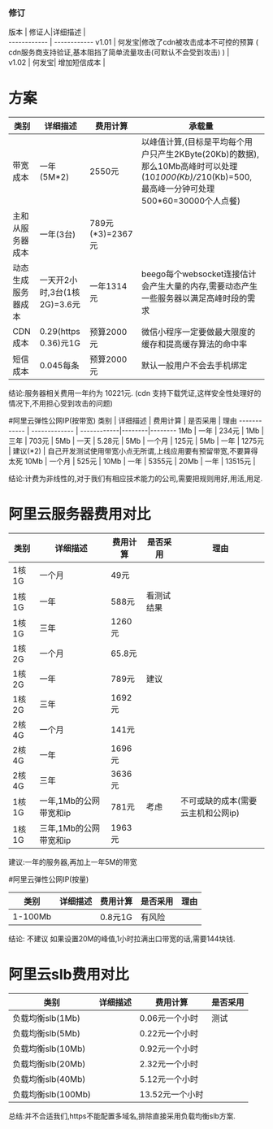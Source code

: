 ### 修订
版本 | 修证人|详细描述 |      
------------ | ------------
v1.01 | 何发宝|修改了cdn被攻击成本不可控的预算 ( cdn服务商支持验证,基本阻挡了简单流量攻击(可默认不会受到攻击) )   |   
v1.02 | 何发宝| 增加短信成本   |   





# 方案
类别 | 详细描述 |  费用计算    | 承载量 
------------ | ------------- | ------------|-------
带宽成本 | 一年(5M*2)  |  2550元 |  以峰值计算,(目标是平均每个用户只产生2KByte(20Kb)的数据),那么10Mb高峰时可以处理(10*1000(Kb)/2*10(Kb)=500, 最高峰一分钟可处理500*60=30000个人点餐)
主和从服务器成本 | 一年(3台)  |  789元(*3)=2367元 |   
动态生成服务器成本 | 一天开2小时,3台(1核2G)=3.6元  | 一年1314元  |   beego每个websocket连接估计会产生大量的内存,需要动态产生一些服务器以满足高峰时段的需求
CDN成本 | 0.29(https 0.36)元1G  | 预算2000元  |   微信小程序一定要做最大限度的缓存和提高缓存算法的命中率
短信成本 | 0.045每条  | 预算2000元  |   默认一般用户不会去手机绑定


结论:服务器相关费用一年约为 10221元. (cdn 支持下载凭证,这样安全性处理好的情况下,不用担心受到攻击的问题)


 


#阿里云弹性公网IP(按带宽)
类别 | 详细描述 |  费用计算    | 是否采用 | 理由
------------ | ------------- | ------------|--------|--------
1Mb | 一年  |  234元 | 
1Mb | 三年  |  703元 | 
5Mb | 一天  |  5.28元 | 
5Mb | 一个月  |  125元 | 
5Mb | 一年  |  1275元 | 建议(*2) | 自己开发测试使用带宽小点无所谓,上线应用要有预留带宽,不要算得太死 
10Mb | 一个月  |  525元 | 
10Mb | 一年  |  5355元 | 
20Mb | 一年  |  13515元 | 


结论:计费为非线性的,对于我们有相应技术能力的公司,需要把规则用好,用活,用足. 





# 阿里云服务器费用对比
类别 | 详细描述 |  费用计算    | 是否采用 | 理由
------------ | ------------- | ------------|--------|--------
1核1G | 一个月  |  49元 | 
1核1G | 一年  |  588元 |   看测试结果 | 
1核1G | 三年  |  1260元 |    | 
1核2G | 一个月  |  65.8元 | 
1核2G | 一年  |  789元 |   建议 |
1核2G | 三年  |  1692元 | 
2核4G | 一个月  | 141元 | 
2核4G | 一年  | 1696元 | 
2核4G | 三年  | 3636元 | 
1核1G | 一年,1Mb的公网带宽和ip  |  781元 | 考虑   | 不可或缺的成本(需要云主机和公网ip)
1核1G | 三年,1Mb的公网带宽和ip  |  1963元 |    | 

建议:一年的服务器,再加上一年5M的带宽



#阿里云弹性公网IP(按量)

类别 | 详细描述 |  费用计算    | 是否采用 | 理由
------------ | ------------- | ------------|--------|--------
1-100Mb |   | 0.8元1G | 有风险 |

结论: 不建议 如果设置20M的峰值,1小时拉满出口带宽的话,需要144块钱.




# 阿里云slb费用对比

类别 | 详细描述 |  费用计算    | 是否采用
------------ | ------------- | ------------|--------
负载均衡slb(1Mb) |   | 0.06元一个小时  | 测试
负载均衡slb(5Mb) |   | 0.22元一个小时  | 
负载均衡slb(10Mb) |   | 0.92元一个小时  |
负载均衡slb(20Mb) |   | 2.32元一个小时  |
负载均衡slb(40Mb) |   | 5.12元一个小时  |
负载均衡slb(100Mb) |   | 13.52元一个小时  |

总结:并不合适我们,https不能配置多域名,排除直接采用负载均衡slb方案.








